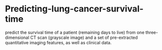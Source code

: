 # Predicting-lung-cancer-survival-time
predict the survival time of a patient (remaining days to live) from one three-dimensional CT scan (grayscale image) and a set of pre-extracted quantitative imaging features, as well as clinical data.
